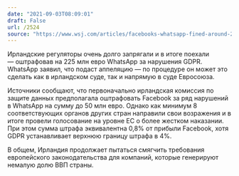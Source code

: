 ```yaml
---
date: "2021-09-03T08:09:01"
draft: False
url: /2524
source: "https://www.wsj.com/articles/facebooks-whatsapp-fined-around-270-million-for-eu-privacy-violations-11630576800?mod=djemalertNEWS"
---
```


Ирландские регуляторы очень долго запрягали и в итоге поехали — оштрафовав на 225 млн евро WhatsApp за нарушения GDPR. WhatsApp заявил, что подаст аппеляцию — по процедуре он может это сделать как в ирландском суде, так и напрямую в суде Евросоюза.

Источники сообщают, что первоначально ирландская комиссия по защите данных предполагала оштрафовать Facebook за ряд нарушений в WhatsApp на сумму до 50 млн евро. Однако как минимум 8 соответствующих органов других стран направили свои возражения и в итоге провели голосование на уровне ЕС о более жестком наказании. При этом сумма штрафа эквивалентна 0,8% от прибыли Facebook, хотя GDPR устанавливает верхнюю границу штрафа в 4%. 

В общем, Ирландия продолжает пытаться смягчить требования европейского законодательства для компаний, которые генерируют немалую долю ВВП страны.

